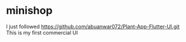 # minishop
I just followed https://github.com/abuanwar072/Plant-App-Flutter-UI.git
This is my first commercial UI

